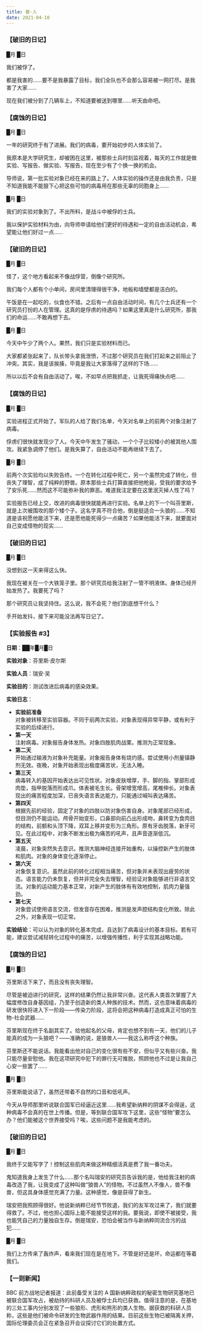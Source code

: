 ```yaml
---
title: 兽·人
date: 2021-04-10
---
```


### 【破旧的日记】

█月 █日

我们被俘了。

都是我害的……要不是我暴露了目标，我们全队也不会那么容易被一网打尽。是我害了大家……

现在我们被分到了几辆车上，不知道要被送到哪里……听天由命吧。

<!-- more -->

### 【腐蚀的日记】

█月 █日

一年的研究终于有了进展。我们的病毒，要开始初步的人体实验了。

我原本是大学研究生，却被困在这里，被那些士兵时刻监视着，每天的工作就是做实验、写报告、做实验、写报告，现在至少有了个换一换的机会。

导师说，第一批实验对象已经在来的路上了。人体实验的操作还是由我负责，只是不知道我能不能狠下心把这些可怕的病毒用在那些无辜的同胞身上……

█月 █日

我们的实验对象到了。不出所料，是战斗中被俘的士兵。

我以保护实验材料为由，向导师申请给他们更好的待遇和一定的自由活动机会，希望能让他们好过一点……

### 【破旧的日记】

█月 █日

怪了，这个地方看起来不像战俘营，倒像个研究所。

我们每个人都有个小单间，房间里清理得很干净，地板和墙壁都是洁白的。

午饭是在一起吃的，伙食也不错。之后有一点自由活动时间，有几个士兵还有一个研究员打扮的人在管理。这真的是俘虏的待遇吗？如果这里真是什么研究所，那我们的命运……不敢再想下去。

█月 █日

今天中午少了两个人。果然，我们只是实验材料而已。

大家都紧张起来了，队长带头拿我泄愤，不过那个研究员在我们打起来之前阻止了冲突。其实，我是该挨揍，毕竟是我让大家落得了这样的下场……

所以以后不会有自由活动了。唉，不如早点把我抓走，让我死得痛快点吧……

### 【腐蚀的日记】

█月 █日

实验进程正式开始了。军队的人给了我们名单，今天对名单上的前两个对象注射了病毒。

俘虏们很快就发现少了人。今天中午发生了骚动，一个个子比较矮小的被其他人围攻。我紧急调停了他们。是我失算了，自由活动不能再继续下去了。

█月 █日

前两个次实验均以失败告终。一个在转化过程中死亡，另一个虽然完成了转化，但丧失了理智，成了纯粹的野兽。原本那些士兵打算直接把他枪毙，受我的要求给予了安乐死……然而这不可能弥补我的罪恶。难道我注定要在这里泯灭掉人性了吗？

实验报告已经上交，改进的病毒很快就能再进行实验。名单上的下一个叫芬里斯，就是上次被围攻的那个矮个子。这名字真不符合他，倒是挺适合一头狼的……不知道是该祝愿他能活下来，还是愿他能死得少一点痛苦？如果他能活下来，就要面对自己变成怪物的现实……

### 【破旧的日记】

█月 █日

没想到这一天来得这么快。

我现在被关在一个大铁笼子里。那个研究员给我注射了一管不明液体。身体已经开始发热了。我要死了吗？

那个研究员让我坚持住。这么说，我不会死？他们到底想干什么？

手开始发抖，接下来可能没法再写日记了。

### 【实验报告 #3】

**日期**：██年█月█日

**实验对象**：芬里斯·皮尔斯

**实验人员**：瑞安·吴

**实验目的**：测试改进后病毒的感染效果。

**实验日志**：

- **实验前准备**\
  对象被转移至实验容器。不同于前两次实验，对象表现得异常平静，或有利于实验的后续进行。
- **第一天**\
  注射病毒。对象报告身体发热。对象四肢肌肉战栗。推测为正常现象。
- **第二天**\
  开始通过输液为对象补充能量。对象报告身体有烧灼感。尝试使用小剂量镇静剂无效。夜晚，对象开始表现出极度痛苦状，无法入睡。
- **第三天**\
  病毒转入的基因开始表达出可见性状。对象皮肤增厚，手、脚的指、掌部形成肉垫，指甲脱落而形成爪。体表被毛生长。骨架增宽增高，尾椎伸长。对象表现出的痛苦程度加深，已丧失语言表达能力，只能通过喊叫表达痛苦。
- **第四天**\
  根据先前的经验，固定了对象的四肢以防对象伤害自身。对象尾部已经形成，但目测仍不能运动。颅骨开始变形，口鼻部向前凸出形成吻，鼻转变为食肉目的结构，前额和头顶下降，双耳上移并变形为三角形。原有牙齿脱落，新牙可见。在此过程中，对象不断发出极为痛苦的吼声，且声音逐渐低沉。
- **第五天**\
  凌晨，对象突然失去意识。推测大脑神经连接开始重构，以操控新产生的肢体和肌肉。对象的身体变化逐渐停止。
- **第六天**\
  对象恢复意识。虽然此前的转化过程相当痛苦，但对象并未表现出疲劳的状态。语言能力仍未恢复，但并非完全失去理智，经验证对象能够进行非语言交流。对象的运动能力基本正常，对新产生的肢体有有效地控制，肌肉力量强劲。
- **第七天**\
  对象尝试使用语言交流，但发音存在困难，推测是发声腔结构变化所致。除此之外，对象表现一切正常。

**实验结论**：可以认为对象的转化基本完成，且达到了病毒设计的基本目标。若有可能，建议尝试减轻转化过程中的痛苦，以增强传播性，利于实现其战略功能。

### 【腐蚀的日记】

█月 █日

芬里斯活下来了，而且没有丧失理智。

尽管是被迫进行的研究，这样的结果仍然让我非常兴奋。这代表人类首次掌握了大幅度修改自身基因组，乃至于创造新的类人种族的技术。然而，这也意味着病毒的研发很快将进入下一阶段——传染力阶段，这将会把这种病毒打造成真正可怕的生物-社会武器……

芬里斯现在终于名副其实了。给他起名的父母，肯定也想不到有一天，他们的儿子能真的成为一头狼吧？——准确的说，是狼兽人——我这么称呼这个种族。

芬里斯还不能说话。我能看出他对自己的变化很有些不安，但似乎又有些兴奋。我只能尽量安慰他。我在这项研究中犯下的罪行无可推脱，照顾他也不过是让我自己心安一些罢了……

█月 █日

芬里斯能说话了，虽然还带着不自然的口音和低吼声。

今天从导师那里听说联合国军已经逼近这里……我希望新纳粹的阴谋不会得逞，这种病毒不会真的在世上传播。但是，等到联合国军攻下这里，这些“怪物”要怎么办？他们能被这个世界接受吗？唉，这些问题不是我能考虑的。

### 【破旧的日记】

█月 █日

我终于又能写字了！控制这些肌肉来做这种精细活真是费了我一番功夫。

鬼知道我身上发生了什么……那个名叫瑞安的研究员告诉我的是，他给我注射的病毒改造了我，让我变成了这种叫做“狼兽人”的怪物。不过虽然人不像人，兽不像兽，但这具身体感觉充满了力量。这种感觉，像是获得了新生。

瑞安把我照顾得很好。他说新纳粹已经节节败退，我们的友军攻过来了，我们就要得救了。不过，他也担心国际上能不能接受这样的我。要我说，即使不被接受，我也能凭自己的力量独自生存。倒是瑞安，恐怕会被当作与新纳粹同流合污的战犯……

█月 █日

我们上方传来了轰炸声，看来我们现在是在地下。不管是好还是坏，命运都在等着我们。

### 【一则新闻】

BBC 前方战地记者报道：此前备受关注的 A 国新纳粹政权的秘密生物研究基地已被联合国军攻占，被劫持的科研人员及被俘士兵均已获救。值得注意的是，在基地的三处工事内分别发现了一些狼形、虎形和熊形的类人生物。据获救的科研人员称，这些是他们被命令研发的生物武器作用的结果。目前这些生物已被隔离关押，国际伦理委员会正在紧急召开会议探讨它们的处置方式。
